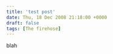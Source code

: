 ```yaml
---
title: 'test post'
date: Thu, 18 Dec 2008 21:18:00 +0000
draft: false
tags: [The firehose]
---
```


blah